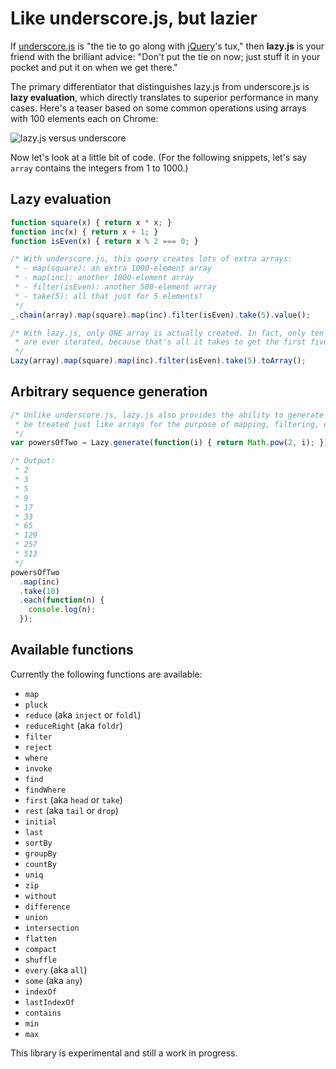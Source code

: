 Like underscore.js, but lazier
==============================

If [underscore.js](http://underscorejs.org/) is "the tie to go along with [jQuery](http://jquery.com/)'s tux," then **lazy.js** is your friend with the brilliant advice: "Don't put the tie on now; just stuff it in your pocket and put it on when we get there."

The primary differentiator that distinguishes lazy.js from underscore.js is **lazy evaluation**, which directly translates to superior performance in many cases. Here's a teaser based on some common operations using arrays with 100 elements each on Chrome:

![lazy.js versus underscore](http://dtao.github.io/lazy.js/lib/LazyVsUnderscore.png)

Now let's look at a little bit of code. (For the following snippets, let's say `array` contains the integers from 1 to 1000.)

Lazy evaluation
---------------

```javascript
function square(x) { return x * x; }
function inc(x) { return x + 1; }
function isEven(x) { return x % 2 === 0; }

/* With underscore.js, this query creates lots of extra arrays:
 * - map(square): an extra 1000-element array
 * - map(inc): another 1000-element array
 * - filter(isEven): another 500-element array
 * - take(5): all that just for 5 elements!
 */
_.chain(array).map(square).map(inc).filter(isEven).take(5).value();

/* With lazy.js, only ONE array is actually created. In fact, only ten elements in the source array
 * are ever iterated, because that's all it takes to get the first five results.
 */
Lazy(array).map(square).map(inc).filter(isEven).take(5).toArray();
```

Arbitrary sequence generation
-----------------------------

```javascript
/* Unlike underscore.js, lazy.js also provides the ability to generate arbitrary sequences which can
 * be treated just like arrays for the purpose of mapping, filtering, etc.
 */
var powersOfTwo = Lazy.generate(function(i) { return Math.pow(2, i); });

/* Output:
 * 2
 * 3
 * 5
 * 9
 * 17
 * 33
 * 65
 * 129
 * 257
 * 513
 */
powersOfTwo
  .map(inc)
  .take(10)
  .each(function(n) {
    console.log(n);
  });
```

Available functions
-------------------

Currently the following functions are available:

- `map`
- `pluck`
- `reduce` (aka `inject` or `foldl`)
- `reduceRight` (aka `foldr`)
- `filter`
- `reject`
- `where`
- `invoke`
- `find`
- `findWhere`
- `first` (aka `head` or `take`)
- `rest` (aka `tail` or `drop`)
- `initial`
- `last`
- `sortBy`
- `groupBy`
- `countBy`
- `uniq`
- `zip`
- `without`
- `difference`
- `union`
- `intersection`
- `flatten`
- `compact`
- `shuffle`
- `every` (aka `all`)
- `some` (aka `any`)
- `indexOf`
- `lastIndexOf`
- `contains`
- `min`
- `max`

This library is experimental and still a work in progress.
